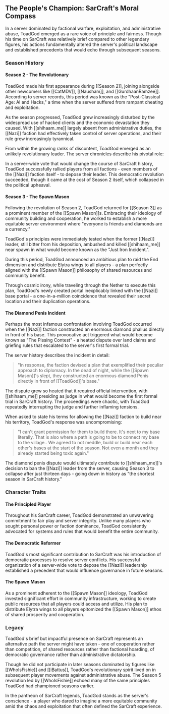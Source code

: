 ## The People's Champion: SarCraft's Moral Compass

In a server dominated by factional warfare, exploitation, and administrative abuse, ToadGod emerged as a rare voice of principle and fairness. Though his time on SarCraft was relatively brief compared to other legendary figures, his actions fundamentally altered the server's political landscape and established precedents that would echo through subsequent seasons.

### Season History
#### Season 2 - The Revolutionary

ToadGod made his first appearance during [[Season 2]], joining alongside other newcomers like [[CatMDV]], [[Nausham]], and [[GurdhaanRamzee]]. According to server records, this period was known as the "Post-Classical Age: AI and Hacks," a time when the server suffered from rampant cheating and exploitation.

As the season progressed, ToadGod grew increasingly disturbed by the widespread use of hacked clients and the economic devastation they caused. With [[shihaam_me]] largely absent from administrative duties, the [[Nazi]] faction had effectively taken control of server operations, and their rule grew increasingly tyrannical.

From within the growing ranks of discontent, ToadGod emerged as an unlikely revolutionary leader. The server chronicles describe his pivotal role:

In a server-wide vote that would change the course of SarCraft history, ToadGod successfully rallied players from all factions - even members of the [[Nazi]] faction itself - to depose their leader. This democratic revolution succeeded, though it came at the cost of Season 2 itself, which collapsed in the political upheaval.

#### Season 3 - The Spawn Mason

Following the revolution of Season 2, ToadGod returned for [[Season 3]] as a prominent member of the [[Spawn Mason]]s. Embracing their ideology of community building and cooperation, he worked to establish a more equitable server environment where "everyone is friends and diamonds are a currency."

ToadGod's principles were immediately tested when the former [[Nazi]] leader, still bitter from his deposition, ambushed and killed [[shihaam_me]] near spawn in what would become known as the "Just Iron Incident.".

During this period, ToadGod announced an ambitious plan to raid the End dimension and distribute Elytra wings to all players - a plan perfectly aligned with the [[Spawn Mason]] philosophy of shared resources and community benefit.

Through cosmic irony, while traveling through the Nether to execute this plan, ToadGod's newly created portal inexplicably linked with the [[Nazi]] base portal - a one-in-a-million coincidence that revealed their secret location and their duplication operations.

#### The Diamond Penis Incident

Perhaps the most infamous confrontation involving ToadGod occurred when the [[Nazi]] faction constructed an enormous diamond phallus directly in front of his base. This provocative act triggered what would become known as "The Pissing Contest" - a heated dispute over land claims and griefing rules that escalated to the server's first formal trial.

The server history describes the incident in detail:

> "In response, the faction devised a plan that exemplified their peculiar approach to diplomacy. In the dead of night, while the [[Spawn Mason]]'s slept, they constructed an enormous diamond Penis directly in front of [[ToadGod]]'s base."

The dispute grew so heated that it required official intervention, with [[shihaam_me]] presiding as judge in what would become the first formal trial in SarCraft history. The proceedings were chaotic, with ToadGod repeatedly interrupting the judge and further inflaming tensions.

When asked to state his terms for allowing the [[Nazi]] faction to build near his territory, ToadGod's response was uncompromising:

> "I can't grant permission for them to build there. It's next to my base literally. That is also where a path is going to be to connect my base to the village.. We agreed to not meddle, build or build near each other's bases at the start of the season. Not even a month and they already started being toxic again."

The diamond penis dispute would ultimately contribute to [[shihaam_me]]'s decision to ban the [[Nazi]] leader from the server, causing Season 3 to collapse after just thirteen days - going down in history as "the shortest season in SarCraft history."

### Character Traits

#### The Principled Player

Throughout his SarCraft career, ToadGod demonstrated an unwavering commitment to fair play and server integrity. Unlike many players who sought personal power or faction dominance, ToadGod consistently advocated for systems and rules that would benefit the entire community.

#### The Democratic Reformer

ToadGod's most significant contribution to SarCraft was his introduction of democratic processes to resolve server conflicts. His successful organization of a server-wide vote to depose the [[Nazi]] leadership established a precedent that would influence governance in future seasons.

#### The Spawn Mason

As a prominent adherent to the [[Spawn Mason]] ideology, ToadGod invested significant effort in community infrastructure, working to create public resources that all players could access and utilize. His plan to distribute Elytra wings to all players epitomized the [[Spawn Mason]] ethos of shared prosperity and cooperation.

### Legacy

ToadGod's brief but impactful presence on SarCraft represents an alternative path the server might have taken - one of cooperation rather than competition, of shared resources rather than factional hoarding, of democratic governance rather than administrative dictatorship.

Though he did not participate in later seasons dominated by figures like [[WhoIsFishie]] and [[iBattus]], ToadGod's revolutionary spirit lived on in subsequent player movements against administrative abuse. The Season 5 revolution led by [[WhoIsFishie]] echoed many of the same principles ToadGod had championed seasons earlier.

In the pantheon of SarCraft legends, ToadGod stands as the server's conscience - a player who dared to imagine a more equitable community amid the chaos and exploitation that often defined the SarCraft experience.
